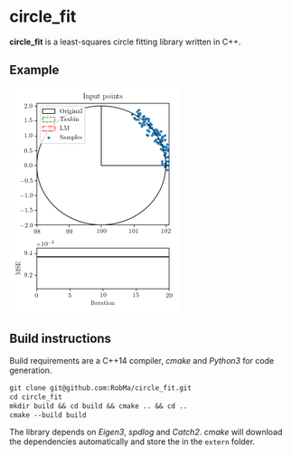 # circle_fit
**circle_fit** is a least-squares circle fitting library written in C++.

## Example
![](src/python/example_animation.gif "Circle Fitting example")

## Build instructions
Build requirements are a C++14 compiler, _cmake_ and _Python3_ for code generation.
```
git clone git@github.com:RobMa/circle_fit.git
cd circle_fit
mkdir build && cd build && cmake .. && cd ..
cmake --build build
```
The library depends on _Eigen3_, _spdlog_ and _Catch2_.
_cmake_ will download the dependencies automatically and store the in the `extern` folder.



